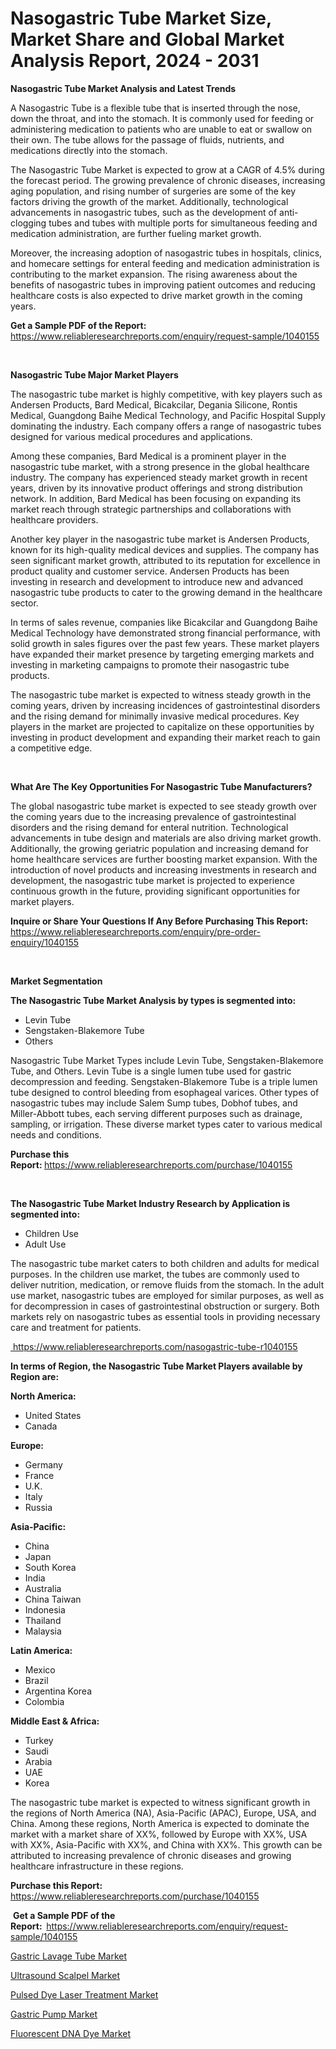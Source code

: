 <p><h1>Nasogastric Tube Market Size, Market Share and Global Market Analysis Report, 2024 - 2031</h1></p><p><strong>Nasogastric Tube Market Analysis and Latest Trends</strong></p>
<p><p>A Nasogastric Tube is a flexible tube that is inserted through the nose, down the throat, and into the stomach. It is commonly used for feeding or administering medication to patients who are unable to eat or swallow on their own. The tube allows for the passage of fluids, nutrients, and medications directly into the stomach.</p><p>The Nasogastric Tube Market is expected to grow at a CAGR of 4.5% during the forecast period. The growing prevalence of chronic diseases, increasing aging population, and rising number of surgeries are some of the key factors driving the growth of the market. Additionally, technological advancements in nasogastric tubes, such as the development of anti-clogging tubes and tubes with multiple ports for simultaneous feeding and medication administration, are further fueling market growth.</p><p>Moreover, the increasing adoption of nasogastric tubes in hospitals, clinics, and homecare settings for enteral feeding and medication administration is contributing to the market expansion. The rising awareness about the benefits of nasogastric tubes in improving patient outcomes and reducing healthcare costs is also expected to drive market growth in the coming years.</p></p>
<p><strong>Get a Sample PDF of the Report:&nbsp;</strong> <a href="https://www.reliableresearchreports.com/enquiry/request-sample/1040155">https://www.reliableresearchreports.com/enquiry/request-sample/1040155</a></p>
<p>&nbsp;</p>
<p><strong>Nasogastric Tube Major Market Players</strong></p>
<p><p>The nasogastric tube market is highly competitive, with key players such as Andersen Products, Bard Medical, Bicakcilar, Degania Silicone, Rontis Medical, Guangdong Baihe Medical Technology, and Pacific Hospital Supply dominating the industry. Each company offers a range of nasogastric tubes designed for various medical procedures and applications.</p><p>Among these companies, Bard Medical is a prominent player in the nasogastric tube market, with a strong presence in the global healthcare industry. The company has experienced steady market growth in recent years, driven by its innovative product offerings and strong distribution network. In addition, Bard Medical has been focusing on expanding its market reach through strategic partnerships and collaborations with healthcare providers.</p><p>Another key player in the nasogastric tube market is Andersen Products, known for its high-quality medical devices and supplies. The company has seen significant market growth, attributed to its reputation for excellence in product quality and customer service. Andersen Products has been investing in research and development to introduce new and advanced nasogastric tube products to cater to the growing demand in the healthcare sector.</p><p>In terms of sales revenue, companies like Bicakcilar and Guangdong Baihe Medical Technology have demonstrated strong financial performance, with solid growth in sales figures over the past few years. These market players have expanded their market presence by targeting emerging markets and investing in marketing campaigns to promote their nasogastric tube products.</p><p>The nasogastric tube market is expected to witness steady growth in the coming years, driven by increasing incidences of gastrointestinal disorders and the rising demand for minimally invasive medical procedures. Key players in the market are projected to capitalize on these opportunities by investing in product development and expanding their market reach to gain a competitive edge.</p></p>
<p>&nbsp;</p>
<p><strong>What Are The Key Opportunities For Nasogastric Tube Manufacturers?</strong></p>
<p><p>The global nasogastric tube market is expected to see steady growth over the coming years due to the increasing prevalence of gastrointestinal disorders and the rising demand for enteral nutrition. Technological advancements in tube design and materials are also driving market growth. Additionally, the growing geriatric population and increasing demand for home healthcare services are further boosting market expansion. With the introduction of novel products and increasing investments in research and development, the nasogastric tube market is projected to experience continuous growth in the future, providing significant opportunities for market players.</p></p>
<p><strong>Inquire or Share Your Questions If Any Before Purchasing This Report:</strong> <a href="https://www.reliableresearchreports.com/enquiry/pre-order-enquiry/1040155">https://www.reliableresearchreports.com/enquiry/pre-order-enquiry/1040155</a></p>
<p>&nbsp;</p>
<p><strong>Market Segmentation</strong></p>
<p><strong>The Nasogastric Tube Market Analysis by types is segmented into:</strong></p>
<p><ul><li>Levin Tube</li><li>Sengstaken-Blakemore Tube</li><li>Others</li></ul></p>
<p><p>Nasogastric Tube Market Types include Levin Tube, Sengstaken-Blakemore Tube, and Others. Levin Tube is a single lumen tube used for gastric decompression and feeding. Sengstaken-Blakemore Tube is a triple lumen tube designed to control bleeding from esophageal varices. Other types of nasogastric tubes may include Salem Sump tubes, Dobhof tubes, and Miller-Abbott tubes, each serving different purposes such as drainage, sampling, or irrigation. These diverse market types cater to various medical needs and conditions.</p></p>
<p><strong>Purchase this Report:&nbsp;</strong><a href="https://www.reliableresearchreports.com/purchase/1040155">https://www.reliableresearchreports.com/purchase/1040155</a></p>
<p>&nbsp;</p>
<p><strong>The Nasogastric Tube Market Industry Research by Application is segmented into:</strong></p>
<p><ul><li>Children Use</li><li>Adult Use</li></ul></p>
<p><p>The nasogastric tube market caters to both children and adults for medical purposes. In the children use market, the tubes are commonly used to deliver nutrition, medication, or remove fluids from the stomach. In the adult use market, nasogastric tubes are employed for similar purposes, as well as for decompression in cases of gastrointestinal obstruction or surgery. Both markets rely on nasogastric tubes as essential tools in providing necessary care and treatment for patients.</p></p>
<p><a href="https://www.reliableresearchreports.com/nasogastric-tube-r1040155">&nbsp;https://www.reliableresearchreports.com/nasogastric-tube-r1040155</a></p>
<p><strong>In terms of Region, the Nasogastric Tube Market Players available by Region are:</strong></p>
<p>
    <p> <strong> North America: </strong>
        <ul>
            <li>United States</li>
            <li>Canada</li>
        </ul>
        </p> 
    <p> <strong> Europe: </strong>
        <ul>
            <li>Germany</li>
            <li>France</li>
            <li>U.K.</li>
            <li>Italy</li>
            <li>Russia</li>
        </ul>
        </p> 
    <p> <strong> Asia-Pacific: </strong>
        <ul>
            <li>China</li>
            <li>Japan</li>
            <li>South Korea</li>
            <li>India</li>
            <li>Australia</li>
            <li>China Taiwan</li>
            <li>Indonesia</li>
            <li>Thailand</li>
            <li>Malaysia</li>
        </ul>
        </p> 
    <p> <strong> Latin America: </strong>
        <ul>
            <li>Mexico</li>
            <li>Brazil</li>
            <li>Argentina Korea</li>
            <li>Colombia</li>
        </ul>
        </p> 
    <p> <strong> Middle East & Africa: </strong>
        <ul>
            <li>Turkey</li>
            <li>Saudi</li>
            <li>Arabia</li>
            <li>UAE</li>
            <li>Korea</li>
        </ul>
    </p>
    </p>
<p><p>The nasogastric tube market is expected to witness significant growth in the regions of North America (NA), Asia-Pacific (APAC), Europe, USA, and China. Among these regions, North America is expected to dominate the market with a market share of XX%, followed by Europe with XX%, USA with XX%, Asia-Pacific with XX%, and China with XX%. This growth can be attributed to increasing prevalence of chronic diseases and growing healthcare infrastructure in these regions.</p></p>
<p><strong>Purchase this Report: </strong><a href="https://www.reliableresearchreports.com/purchase/1040155">https://www.reliableresearchreports.com/purchase/1040155</a></p>
<p>&nbsp;<strong>Get a Sample PDF of the Report:&nbsp;&nbsp;</strong><a href="https://www.reliableresearchreports.com/enquiry/request-sample/1040155">https://www.reliableresearchreports.com/enquiry/request-sample/1040155</a></p>
<p><strong></strong></p>
<p><p><a href="https://github.com/caicuccucga/Market-Research-Report-List-1/blob/main/gastric-lavage-tube-market.md">Gastric Lavage Tube Market</a></p><p><a href="https://github.com/marshallymanow/Market-Research-Report-List-1/blob/main/ultrasound-scalpel-market.md">Ultrasound Scalpel Market</a></p><p><a href="https://github.com/lawrenceWatkins654/Market-Research-Report-List-1/blob/main/pulsed-dye-laser-treatment-market.md">Pulsed Dye Laser Treatment Market</a></p><p><a href="https://github.com/francesprichey/Market-Research-Report-List-1/blob/main/gastric-pump-market.md">Gastric Pump Market</a></p><p><a href="https://github.com/BryceTownsendr/Market-Research-Report-List-6/blob/main/fluorescent-dna-dye-market.md">Fluorescent DNA Dye Market</a></p></p>
